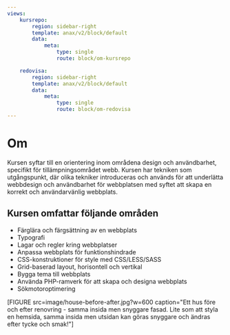 ```yaml
---
views:
    kursrepo:
        region: sidebar-right
        template: anax/v2/block/default
        data:
            meta:
                type: single
                route: block/om-kursrepo

    redovisa:
        region: sidebar-right
        template: anax/v2/block/default
        data:
            meta:
                type: single
                route: block/om-redovisa
---
```

Om
=========================

Kursen syftar till en orientering inom områdena design och användbarhet, specifikt för tillämpningsområdet webb. Kursen har tekniken som utgångspunkt, där olika tekniker introduceras och används för att underlätta webbdesign och användbarhet för webbplatsen med syftet att skapa en korrekt och användarvänlig webbplats.

Kursen omfattar följande områden
---------------------------------

* Färglära och färgsättning av en webbplats
* Typografi
* Lagar och regler kring webbplatser
* Anpassa webbplats för funktionshindrade
* CSS-konstruktioner för style med CSS/LESS/SASS
* Grid-baserad layout, horisontell och vertikal
* Bygga tema till webbplats
* Använda PHP-ramverk för att skapa och designa webbplats
* Sökmotoroptimering

[FIGURE src=image/house-before-after.jpg?w=600 caption="Ett hus före och efter renovring - samma insida men snyggare fasad. Lite som att styla en hemsida, samma insida men utsidan kan göras snyggare och ändras efter tycke och smak!"]
